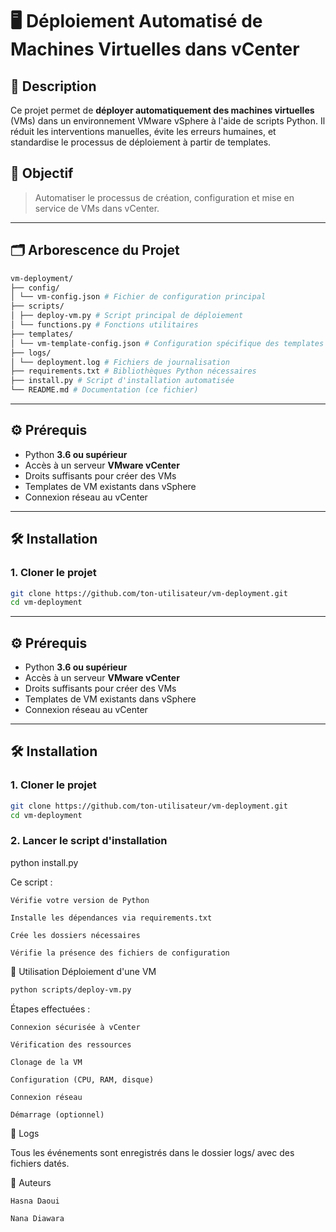 # 🖥️ Déploiement Automatisé de Machines Virtuelles dans vCenter

## 📌 Description

Ce projet permet de **déployer automatiquement des machines virtuelles** (VMs) dans un environnement VMware vSphere à l'aide de scripts Python. Il réduit les interventions manuelles, évite les erreurs humaines, et standardise le processus de déploiement à partir de templates.

## 🎯 Objectif

> Automatiser le processus de création, configuration et mise en service de VMs dans vCenter.

---

## 🗂️ Arborescence du Projet
```bash
vm-deployment/
├── config/
│ └── vm-config.json # Fichier de configuration principal
├── scripts/
│ ├── deploy-vm.py # Script principal de déploiement
│ └── functions.py # Fonctions utilitaires
├── templates/
│ └── vm-template-config.json # Configuration spécifique des templates
├── logs/
│ └── deployment.log # Fichiers de journalisation
├── requirements.txt # Bibliothèques Python nécessaires
├── install.py # Script d'installation automatisée
└── README.md # Documentation (ce fichier)

```


---

## ⚙️ Prérequis

- Python **3.6 ou supérieur**
- Accès à un serveur **VMware vCenter**
- Droits suffisants pour créer des VMs
- Templates de VM existants dans vSphere
- Connexion réseau au vCenter

---

## 🛠️ Installation

### 1. Cloner le projet
```bash
git clone https://github.com/ton-utilisateur/vm-deployment.git
cd vm-deployment
```



---

## ⚙️ Prérequis

- Python **3.6 ou supérieur**
- Accès à un serveur **VMware vCenter**
- Droits suffisants pour créer des VMs
- Templates de VM existants dans vSphere
- Connexion réseau au vCenter

---

## 🛠️ Installation

### 1. Cloner le projet
```bash
git clone https://github.com/ton-utilisateur/vm-deployment.git
cd vm-deployment
```


### 2. Lancer le script d'installation

python install.py

Ce script :

    Vérifie votre version de Python

    Installe les dépendances via requirements.txt

    Crée les dossiers nécessaires

    Vérifie la présence des fichiers de configuration



🚀 Utilisation
Déploiement d'une VM
```bash
python scripts/deploy-vm.py
```

Étapes effectuées :

    Connexion sécurisée à vCenter

    Vérification des ressources

    Clonage de la VM

    Configuration (CPU, RAM, disque)

    Connexion réseau

    Démarrage (optionnel)


📄 Logs

Tous les événements sont enregistrés dans le dossier logs/ avec des fichiers datés.


👥 Auteurs

    Hasna Daoui

    Nana Diawara




